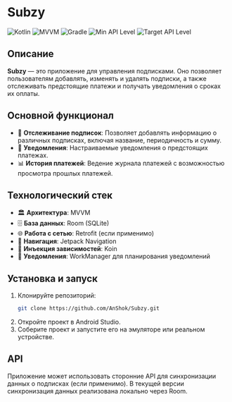 # Subzy

![Kotlin](https://img.shields.io/badge/Kotlin-blue) 
![MVVM](https://img.shields.io/badge/Architecture-MVVM-brightgreen) 
![Gradle](https://img.shields.io/badge/Gradle-7.2.0-blue) 
![Min API Level](https://img.shields.io/badge/Min%20API-21-brightgreen) 
![Target API Level](https://img.shields.io/badge/Target%20API-31-blue)

## Описание

**Subzy** — это приложение для управления подписками. Оно позволяет пользователям добавлять, изменять и удалять подписки, а также отслеживать предстоящие платежи и получать уведомления о сроках их оплаты.

## Основной функционал

- 📅 **Отслеживание подписок**: Позволяет добавлять информацию о различных подписках, включая название, периодичность и сумму.
- 🔔 **Уведомления**: Настраиваемые уведомления о предстоящих платежах.
- 📊 **История платежей**: Ведение журнала платежей с возможностью просмотра прошлых платежей.

## Технологический стек

- 🏛 **Архитектура**: MVVM
- 🗄 **База данных**: Room (SQLite)
- 🌐 **Работа с сетью**: Retrofit (если применимо)
- 🧭 **Навигация**: Jetpack Navigation
- 🔗 **Инъекция зависимостей**: Koin
- 📅 **Уведомления**: WorkManager для планирования уведомлений

## Установка и запуск

1. Клонируйте репозиторий:
    ```bash
    git clone https://github.com/AnShok/Subzy.git
    ```
2. Откройте проект в Android Studio.
3. Соберите проект и запустите его на эмуляторе или реальном устройстве.

## API

Приложение может использовать сторонние API для синхронизации данных о подписках (если применимо). В текущей версии синхронизация данных реализована локально через Room.

